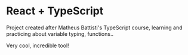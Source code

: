 # React + TypeScript

Project created after Matheus Battisti's TypeScript course, learning and practicing about variable typing, functions..

Very cool, incredible tool!
